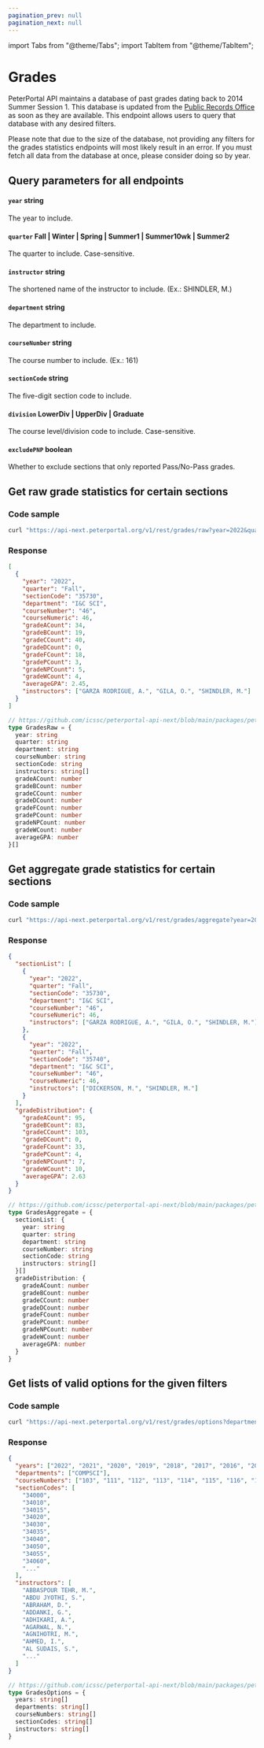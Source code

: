 ```yaml
---
pagination_prev: null
pagination_next: null
---
```


import Tabs from "@theme/Tabs";
import TabItem from "@theme/TabItem";

# Grades

PeterPortal API maintains a database of past grades dating back to 2014 Summer Session 1. This database is updated from the [Public Records Office](https://pro.uci.edu/) as soon as they are available. This endpoint allows users to query that database with any desired filters.

Please note that due to the size of the database, not providing any filters for the grades statistics endpoints will most likely result in an error. If you must fetch all data from the database at once, please consider doing so by year.

## Query parameters for all endpoints

#### `year` string

The year to include.

#### `quarter` Fall | Winter | Spring | Summer1 | Summer10wk | Summer2

The quarter to include. Case-sensitive.

#### `instructor` string

The shortened name of the instructor to include. (Ex.: SHINDLER, M.)

#### `department` string

The department to include.

#### `courseNumber` string

The course number to include. (Ex.: 161)

#### `sectionCode` string

The five-digit section code to include.

#### `division` LowerDiv | UpperDiv | Graduate

The course level/division code to include. Case-sensitive.

#### `excludePNP` boolean

Whether to exclude sections that only reported Pass/No-Pass grades.

## Get raw grade statistics for certain sections

### Code sample

<Tabs>
<TabItem value="bash" label="cURL">

```bash
curl "https://api-next.peterportal.org/v1/rest/grades/raw?year=2022&quarter=Fall&sectionCode=35730"
```

</TabItem>
</Tabs>

### Response

<Tabs>
<TabItem value="json" label="Example response">

```json
[
  {
    "year": "2022",
    "quarter": "Fall",
    "sectionCode": "35730",
    "department": "I&C SCI",
    "courseNumber": "46",
    "courseNumeric": 46,
    "gradeACount": 34,
    "gradeBCount": 19,
    "gradeCCount": 40,
    "gradeDCount": 0,
    "gradeFCount": 18,
    "gradePCount": 3,
    "gradeNPCount": 5,
    "gradeWCount": 4,
    "averageGPA": 2.45,
    "instructors": ["GARZA RODRIGUE, A.", "GILA, O.", "SHINDLER, M."]
  }
]
```

</TabItem>
<TabItem value="ts" label="Payload schema">

```typescript
// https://github.com/icssc/peterportal-api-next/blob/main/packages/peterportal-api-next-types/types/grades.ts
type GradesRaw = {
  year: string
  quarter: string
  department: string
  courseNumber: string
  sectionCode: string
  instructors: string[]
  gradeACount: number
  gradeBCount: number
  gradeCCount: number
  gradeDCount: number
  gradeFCount: number
  gradePCount: number
  gradeNPCount: number
  gradeWCount: number
  averageGPA: number
}[]
```

</TabItem>
</Tabs>

## Get aggregate grade statistics for certain sections

### Code sample

<Tabs>
<TabItem value="bash" label="cURL">

```bash
curl "https://api-next.peterportal.org/v1/rest/grades/aggregate?year=2022&quarter=Fall&courseNumber=46"
```

</TabItem>
</Tabs>

### Response

<Tabs>
<TabItem value="json" label="Example response">

```json
{
  "sectionList": [
    {
      "year": "2022",
      "quarter": "Fall",
      "sectionCode": "35730",
      "department": "I&C SCI",
      "courseNumber": "46",
      "courseNumeric": 46,
      "instructors": ["GARZA RODRIGUE, A.", "GILA, O.", "SHINDLER, M."]
    },
    {
      "year": "2022",
      "quarter": "Fall",
      "sectionCode": "35740",
      "department": "I&C SCI",
      "courseNumber": "46",
      "courseNumeric": 46,
      "instructors": ["DICKERSON, M.", "SHINDLER, M."]
    }
  ],
  "gradeDistribution": {
    "gradeACount": 95,
    "gradeBCount": 83,
    "gradeCCount": 103,
    "gradeDCount": 0,
    "gradeFCount": 33,
    "gradePCount": 4,
    "gradeNPCount": 7,
    "gradeWCount": 10,
    "averageGPA": 2.63
  }
}
```

</TabItem>
<TabItem value="ts" label="Payload schema">

```typescript
// https://github.com/icssc/peterportal-api-next/blob/main/packages/peterportal-api-next-types/types/grades.ts
type GradesAggregate = {
  sectionList: {
    year: string
    quarter: string
    department: string
    courseNumber: string
    sectionCode: string
    instructors: string[]
  }[]
  gradeDistribution: {
    gradeACount: number
    gradeBCount: number
    gradeCCount: number
    gradeDCount: number
    gradeFCount: number
    gradePCount: number
    gradeNPCount: number
    gradeWCount: number
    averageGPA: number
  }
}
```

</TabItem>
</Tabs>

## Get lists of valid options for the given filters

### Code sample

<Tabs>
<TabItem value="bash" label="cURL">

```bash
curl "https://api-next.peterportal.org/v1/rest/grades/options?department=COMPSCI"
```

</TabItem>
</Tabs>

### Response

<Tabs>
<TabItem value="json" label="Example response">

```json
{
  "years": ["2022", "2021", "2020", "2019", "2018", "2017", "2016", "2015", "2014"],
  "departments": ["COMPSCI"],
  "courseNumbers": ["103", "111", "112", "113", "114", "115", "116", "117", "118", "..."],
  "sectionCodes": [
    "34000",
    "34010",
    "34015",
    "34020",
    "34030",
    "34035",
    "34040",
    "34050",
    "34055",
    "34060",
    "..."
  ],
  "instructors": [
    "ABBASPOUR TEHR, M.",
    "ABDU JYOTHI, S.",
    "ABRAHAM, D.",
    "ADDANKI, G.",
    "ADHIKARI, A.",
    "AGARWAL, N.",
    "AGNIHOTRI, M.",
    "AHMED, I.",
    "AL SUDAIS, S.",
    "..."
  ]
}
```

</TabItem>
<TabItem value="ts" label="Payload schema">

```typescript
// https://github.com/icssc/peterportal-api-next/blob/main/packages/peterportal-api-next-types/types/grades.ts
type GradesOptions = {
  years: string[]
  departments: string[]
  courseNumbers: string[]
  sectionCodes: string[]
  instructors: string[]
}
```

</TabItem>
</Tabs>
